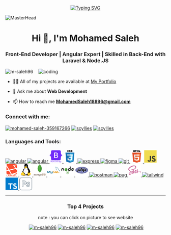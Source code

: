 <div align="center">

[![Typing SVG](https://readme-typing-svg.herokuapp.com?font=Silkscreen&size=30&duration=3000&color=none&width=435&lines=Software+Engineer;Full+stack+Developer)](https://git.io/typing-svg)
</div>

![MasterHead](https://user-images.githubusercontent.com/95478989/198955082-6e78ebb5-e1e4-49f9-8d32-6e5af3984dcd.gif)



<h1 align="center">Hi 👋, I'm Mohamed Saleh</h1>
<h3 align="center">Front-End Developer | Angular Expert | Skilled in Back-End with Laravel & Node.JS</h3>
<img align="right" alt="coding" width="400" src="https://i.pinimg.com/originals/81/17/8b/81178b47a8598f0c81c4799f2cdd4057.gif">

<p align="left"> <img src="https://komarev.com/ghpvc/?username=m-saleh96&label=Profile%20views&color=0e75b6&style=flat" alt="m-saleh96" /> </p>

- 👨‍💻 All of my projects are available at <a href="https://msaleh.vercel.app" target="_blank">My Portfolio</a>

- 💬 Ask me about **Web Development**

- 📫 How to reach me **MohamedSaleh18896@gmail.com**

<h3 align="left">Connect with me:</h3>
<p align="left">
<a href="https://linkedin.com/in/mohamed-saleh-359167266" target="blank"><img align="center" src="https://raw.githubusercontent.com/rahuldkjain/github-profile-readme-generator/master/src/images/icons/Social/linked-in-alt.svg" alt="mohamed-saleh-359167266" height="30" width="40" /></a>
<a href="https://wa.me/201550191001" target="blank"><img align="center" src="https://upload.wikimedia.org/wikipedia/commons/thumb/6/6b/WhatsApp.svg/767px-WhatsApp.svg.png" alt="scyllies" height="30" width="40" /></a>
<a href="https://t.me/+201550191001" target="blank"><img align="center" src="https://upload.wikimedia.org/wikipedia/commons/8/82/Telegram_logo.svg" alt="scyllies" height="30" width="40" /></a>
</p>

<h3 align="left">Languages and Tools:</h3>
<p align="left"> <a href="https://angular.io" target="_blank" rel="noreferrer"> <img src="https://angular.io/assets/images/logos/angular/angular.svg" alt="angular" width="40" height="40"/> </a> <a href="https://material.angular.io/" target="_blank" rel="noreferrer"> <img src="https://ih1.redbubble.net/image.830028208.7543/st,small,507x507-pad,600x600,f8f8f8.u2.jpg" alt="angular" width="40" height="40"/> </a> <a href="https://getbootstrap.com" target="_blank" rel="noreferrer"> <img src="https://raw.githubusercontent.com/devicons/devicon/master/icons/bootstrap/bootstrap-plain-wordmark.svg" alt="bootstrap" width="40" height="40"/> </a> <a href="https://www.w3schools.com/css/" target="_blank" rel="noreferrer"> <img src="https://raw.githubusercontent.com/devicons/devicon/master/icons/css3/css3-original-wordmark.svg" alt="css3" width="40" height="40"/> </a> <a href="https://expressjs.com" target="_blank" rel="noreferrer"> <img src="https://aglowiditsolutions.com/wp-content/uploads/2018/12/ExpressJS.png" alt="express" width="40" height="40"/> </a> <a href="https://www.figma.com/" target="_blank" rel="noreferrer"> <img src="https://www.vectorlogo.zone/logos/figma/figma-icon.svg" alt="figma" width="40" height="40"/> </a> <a href="https://git-scm.com/" target="_blank" rel="noreferrer"> <img src="https://www.vectorlogo.zone/logos/git-scm/git-scm-icon.svg" alt="git" width="40" height="40"/> </a> <a href="https://www.w3.org/html/" target="_blank" rel="noreferrer"> <img src="https://raw.githubusercontent.com/devicons/devicon/master/icons/html5/html5-original-wordmark.svg" alt="html5" width="40" height="40"/> </a> <a href="https://developer.mozilla.org/en-US/docs/Web/JavaScript" target="_blank" rel="noreferrer"> <img src="https://raw.githubusercontent.com/devicons/devicon/master/icons/javascript/javascript-original.svg" alt="javascript" width="40" height="40"/> </a> <a href="https://laravel.com/" target="_blank" rel="noreferrer"> <img src="https://raw.githubusercontent.com/devicons/devicon/master/icons/laravel/laravel-plain-wordmark.svg" alt="laravel" width="40" height="40"/> </a> <a href="https://www.linux.org/" target="_blank" rel="noreferrer"> <img src="https://raw.githubusercontent.com/devicons/devicon/master/icons/linux/linux-original.svg" alt="linux" width="40" height="40"/> </a> <a href="https://www.mongodb.com/" target="_blank" rel="noreferrer"> <img src="https://raw.githubusercontent.com/devicons/devicon/master/icons/mongodb/mongodb-original-wordmark.svg" alt="mongodb" width="40" height="40"/> </a> <a href="https://www.mysql.com/" target="_blank" rel="noreferrer"> <img src="https://raw.githubusercontent.com/devicons/devicon/master/icons/mysql/mysql-original-wordmark.svg" alt="mysql" width="40" height="40"/> </a> <a href="https://nodejs.org" target="_blank" rel="noreferrer"> <img src="https://raw.githubusercontent.com/devicons/devicon/master/icons/nodejs/nodejs-original-wordmark.svg" alt="nodejs" width="40" height="40"/> </a> <a href="https://www.php.net" target="_blank" rel="noreferrer"> <img src="https://raw.githubusercontent.com/devicons/devicon/master/icons/php/php-original.svg" alt="php" width="40" height="40"/> </a> <a href="https://postman.com" target="_blank" rel="noreferrer"> <img src="https://www.vectorlogo.zone/logos/getpostman/getpostman-icon.svg" alt="postman" width="40" height="40"/> </a> <a href="https://pugjs.org" target="_blank" rel="noreferrer"> <img src="https://cdn.worldvectorlogo.com/logos/pug.svg" alt="pug" width="40" height="40"/> </a> <a href="https://sass-lang.com" target="_blank" rel="noreferrer"> <img src="https://raw.githubusercontent.com/devicons/devicon/master/icons/sass/sass-original.svg" alt="sass" width="40" height="40"/> </a> <a href="https://tailwindcss.com/" target="_blank" rel="noreferrer"> <img src="https://www.vectorlogo.zone/logos/tailwindcss/tailwindcss-icon.svg" alt="tailwind" width="40" height="40"/> </a> <a href="https://www.typescriptlang.org/" target="_blank" rel="noreferrer"> <img src="https://raw.githubusercontent.com/devicons/devicon/master/icons/typescript/typescript-original.svg" alt="typescript" width="40" height="40"/> </a><a href="https://www.photoshop.com/en" target="_blank" rel="noreferrer"> <img src="https://raw.githubusercontent.com/devicons/devicon/master/icons/photoshop/photoshop-line.svg" alt="photoshop" width="40" height="40"/> </a>  </p>
<hr>
<h3 align="center">Top 4 Projects</h3>
<p align="center">note : you can click on picture to see website</p>

<p align="center">&nbsp;<a href="https://mecha.vercel.app/" target="_blank"><img src="https://msaleh.vercel.app/assets/images/mecha.png" alt="m-saleh96" width="400px"/></a>
  <a href="https://www.linkedin.com/feed/update/urn:li:activity:7075597266077593600/" target="_blank"><img src="https://msaleh.vercel.app/assets/images/cafeteria.png" alt="m-saleh96" width="400px"/></a>
<a href="https://www.linkedin.com/feed/update/urn:li:activity:7084530651726495744/" target="_blank"><img src="https://msaleh.vercel.app/assets/images/playgrounds.png" alt="m-saleh96" width="400px"/></a>
<a href="https://www.linkedin.com/posts/mohamed-saleh-359167266_i-would-like-to-share-a-book-stores-project-activity-7071531553310261248-TUvB/?utm_source=share&utm_medium=member_desktop" target="_blank"><img src="https://msaleh.vercel.app/assets/images/bookstore.png" alt="m-saleh96" width="400px"/></a>
</p>

